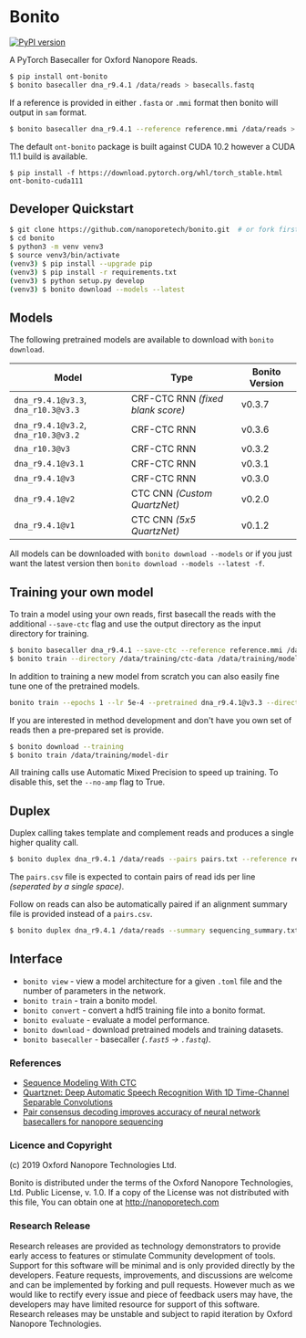 # Bonito

[![PyPI version](https://badge.fury.io/py/ont-bonito.svg)](https://badge.fury.io/py/ont-bonito)

A PyTorch Basecaller for Oxford Nanopore Reads.

```bash
$ pip install ont-bonito
$ bonito basecaller dna_r9.4.1 /data/reads > basecalls.fastq
```

If a reference is provided in either `.fasta` or `.mmi` format then bonito will output in `sam` format.

```bash
$ bonito basecaller dna_r9.4.1 --reference reference.mmi /data/reads > basecalls.sam
```

The default `ont-bonito` package is built against CUDA 10.2 however a CUDA 11.1 build is available.

```
$ pip install -f https://download.pytorch.org/whl/torch_stable.html ont-bonito-cuda111
```

## Developer Quickstart

```bash
$ git clone https://github.com/nanoporetech/bonito.git  # or fork first and clone that
$ cd bonito
$ python3 -m venv venv3
$ source venv3/bin/activate
(venv3) $ pip install --upgrade pip
(venv3) $ pip install -r requirements.txt
(venv3) $ python setup.py develop
(venv3) $ bonito download --models --latest
```

## Models

The following pretrained models are available to download with `bonito download`.

| Model | Type | Bonito Version  | 
| ------ | ------ |------ |
| `dna_r9.4.1@v3.3`, `dna_r10.3@v3.3`  | CRF-CTC RNN _(fixed blank score)_ | v0.3.7 |
| `dna_r9.4.1@v3.2`, `dna_r10.3@v3.2`  | CRF-CTC RNN | v0.3.6 |
| `dna_r10.3@v3` | CRF-CTC RNN  | v0.3.2 |
| `dna_r9.4.1@v3.1`  | CRF-CTC RNN  | v0.3.1 |
| `dna_r9.4.1@v3`  | CRF-CTC RNN  | v0.3.0 |
| `dna_r9.4.1@v2` | CTC CNN _(Custom QuartzNet)_ | v0.2.0 | 
| `dna_r9.4.1@v1` | CTC CNN _(5x5 QuartzNet)_ | v0.1.2 |

All models can be downloaded with `bonito download --models` or if you just want the latest version then `bonito download --models --latest -f`.

## Training your own model

To train a model using your own reads, first basecall the reads with the additional `--save-ctc` flag and use the output directory as the input directory for training.

```bash
$ bonito basecaller dna_r9.4.1 --save-ctc --reference reference.mmi /data/reads > /data/training/ctc-data/basecalls.sam
$ bonito train --directory /data/training/ctc-data /data/training/model-dir
```

In addition to training a new model from scratch you can also easily fine tune one of the pretrained models.  

```bash
bonito train --epochs 1 --lr 5e-4 --pretrained dna_r9.4.1@v3.3 --directory /data/training/ctc-data /data/training/fine-tuned-model
```

If you are interested in method development and don't have you own set of reads then a pre-prepared set is provide.

```bash
$ bonito download --training
$ bonito train /data/training/model-dir
```

All training calls use Automatic Mixed Precision to speed up training. To disable this, set the `--no-amp` flag to True. 

## Duplex

Duplex calling takes template and complement reads and produces a single higher quality call.

```bash
$ bonito duplex dna_r9.4.1 /data/reads --pairs pairs.txt --reference ref.mmi > basecalls.sam
```

The `pairs.csv` file is expected to contain pairs of read ids per line *(seperated by a single space)*.

Follow on reads can also be automatically paired if an alignment summary file is provided instead of a `pairs.csv`.

```bash
$ bonito duplex dna_r9.4.1 /data/reads --summary sequencing_summary.txt --reference ref.mmi > basecalls.sam
```

## Interface

 - `bonito view` - view a model architecture for a given `.toml` file and the number of parameters in the network.
 - `bonito train` - train a bonito model.
 - `bonito convert` - convert a hdf5 training file into a bonito format.
 - `bonito evaluate` - evaluate a model performance.
 - `bonito download` - download pretrained models and training datasets.
 - `bonito basecaller` - basecaller *(`.fast5` -> `.fastq`)*.

### References

 - [Sequence Modeling With CTC](https://distill.pub/2017/ctc/)
 - [Quartznet: Deep Automatic Speech Recognition With 1D Time-Channel Separable Convolutions](https://arxiv.org/pdf/1910.10261.pdf)
 - [Pair consensus decoding improves accuracy of neural network basecallers for nanopore sequencing](https://www.biorxiv.org/content/10.1101/2020.02.25.956771v1.full.pdf)
 
### Licence and Copyright
(c) 2019 Oxford Nanopore Technologies Ltd.

Bonito is distributed under the terms of the Oxford Nanopore
Technologies, Ltd.  Public License, v. 1.0.  If a copy of the License
was not distributed with this file, You can obtain one at
http://nanoporetech.com

### Research Release

Research releases are provided as technology demonstrators to provide early access to features or stimulate Community development of tools. Support for this software will be minimal and is only provided directly by the developers. Feature requests, improvements, and discussions are welcome and can be implemented by forking and pull requests. However much as we would like to rectify every issue and piece of feedback users may have, the developers may have limited resource for support of this software. Research releases may be unstable and subject to rapid iteration by Oxford Nanopore Technologies.
